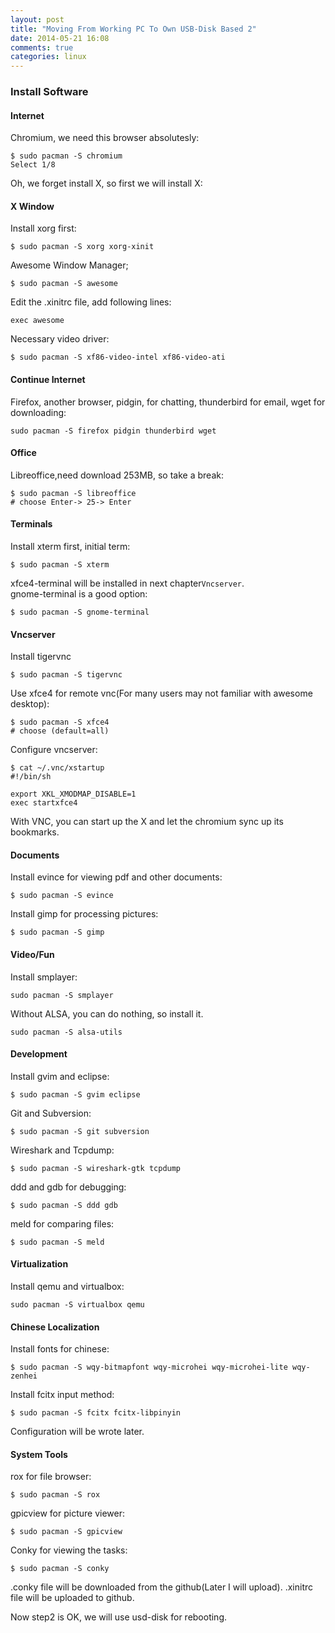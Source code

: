 ```yaml
---
layout: post
title: "Moving From Working PC To Own USB-Disk Based 2"
date: 2014-05-21 16:08
comments: true
categories: linux
---
```

### Install Software
####  Internet
Chromium, we need this browser absolutesly:   

```
$ sudo pacman -S chromium
Select 1/8

```
Oh, we forget install X, so first we will install X: 
#### X Window
Install xorg first:   

```
$ sudo pacman -S xorg xorg-xinit

```
Awesome Window Manager;    

```
$ sudo pacman -S awesome

```
Edit the .xinitrc file, add following lines:    

```
exec awesome

```
Necessary video driver:    

```
$ sudo pacman -S xf86-video-intel xf86-video-ati

```
#### Continue Internet
Firefox, another browser, pidgin, for chatting, thunderbird for email, wget for downloading:    

```
sudo pacman -S firefox pidgin thunderbird wget

```
#### Office
Libreoffice,need download 253MB, so take a break:    

```
$ sudo pacman -S libreoffice
# choose Enter-> 25-> Enter

```

#### Terminals
Install xterm first, initial term:

```
$ sudo pacman -S xterm

```
xfce4-terminal will be installed in next chapter`Vncserver`.     
gnome-terminal is a good option:   

```
$ sudo pacman -S gnome-terminal

```



#### Vncserver
Install tigervnc 

```
$ sudo pacman -S tigervnc

```
Use xfce4 for remote vnc(For many users may not familiar with awesome desktop):  

```
$ sudo pacman -S xfce4 
# choose (default=all)

```
Configure vncserver:

```
$ cat ~/.vnc/xstartup 
#!/bin/sh

export XKL_XMODMAP_DISABLE=1
exec startxfce4

```
With VNC, you can start up the X and let the chromium sync up its bookmarks.     
#### Documents
Install evince for viewing pdf and other documents:

```
$ sudo pacman -S evince

```
Install gimp for processing pictures:    

```
$ sudo pacman -S gimp

```

#### Video/Fun
Install smplayer:    

```
sudo pacman -S smplayer

```
Without ALSA, you can do nothing, so install it. 

```
sudo pacman -S alsa-utils

```

#### Development
Install gvim and eclipse:    

```
$ sudo pacman -S gvim eclipse

```
Git and Subversion:    

```
$ sudo pacman -S git subversion

```
Wireshark and Tcpdump:    

```
$ sudo pacman -S wireshark-gtk tcpdump

```
ddd and gdb for debugging:    

```
$ sudo pacman -S ddd gdb

```
meld for comparing files:    

```
$ sudo pacman -S meld

```



####  Virtualization
Install qemu and virtualbox:     

```
sudo pacman -S virtualbox qemu

```


#### Chinese Localization
Install fonts for chinese:    

```
$ sudo pacman -S wqy-bitmapfont wqy-microhei wqy-microhei-lite wqy-zenhei

```
Install fcitx input method:    

```
$ sudo pacman -S fcitx fcitx-libpinyin

```
Configuration will be wrote later.    

#### System Tools
rox for file browser:    

```
$ sudo pacman -S rox

```
gpicview for picture viewer:    

```
$ sudo pacman -S gpicview

```
Conky for viewing the tasks:    

```
$ sudo pacman -S conky

```
.conky file will be downloaded from the github(Later I will upload). 
.xinitrc file will be uploaded to github. 



Now step2 is OK, we will use usd-disk for rebooting.    
